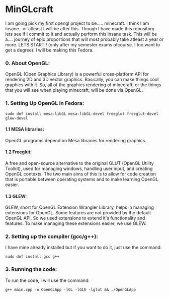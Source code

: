 # MinGLcraft
I am going pick my first opengl project to be..... minecraft. I think I am insane.. or atleast I will be after this. 
Though I have made this repository... lets see if I commit to it and actually perform this insane task.
This will be a.... journey of epic proportions that will most probably take atleast a year or more. LETS START!! (only after my semester exams ofcourse. I too want to get a degree). 
I will be making this Fedora.

### 0. About OpenGL:
OpenGL (Open Graphics Library) is a powerful cross-platform API for rendering 2D and 3D vector graphics. Basically, you can make things cool graphics with it. So, all of the graphics rendering of minecraft, or the things that you will see when playing minecraft, will be done via OpenGL.

### 1. Setting Up OpenGL in Fedora:
```
sudo dnf install mesa-libGL mesa-libGL-devel freeglut freeglut-devel glew-devel
```

#### 1.1 MESA libraries:
OpenGL programs depend on Mesa libraries for rendering graphics.

#### 1.2 Freeglut:
A free and open-source alternative to the original GLUT (OpenGL Utility Toolkit), used for managing windows, handling user input, and creating OpenGL contexts.
The two main aims of this is to allow for code creation that is portable between operating systems and to make learning OpenGL easier.

#### 1.3 GLEW:
GLEW, short for OpenGL Extension Wrangler Library, helps in managing extensions for OpenGL. Some features are not provided by the default OpenGL API. So we used extensions to extend it's functionality and features. To make managing these extensions easier, we use GLEW. 

### 2. Setting up the compiler (gcc/g++):
I have mine already installed but if you want to do it, just use the command:
```
sudo dnf install gcc g++
```

### 3. Running the code:
To run the code, I will use the command:
```
g++ main.cpp -o OpenGLApp -lGL -lGLU -lglut && ./OpenGLApp
```
